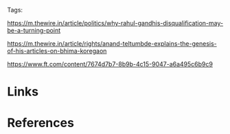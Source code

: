 Tags: 

https://m.thewire.in/article/politics/why-rahul-gandhis-disqualification-may-be-a-turning-point

https://m.thewire.in/article/rights/anand-teltumbde-explains-the-genesis-of-his-articles-on-bhima-koregaon

https://www.ft.com/content/7674d7b7-8b9b-4c15-9047-a6a495c6b9c9



# Links

# References